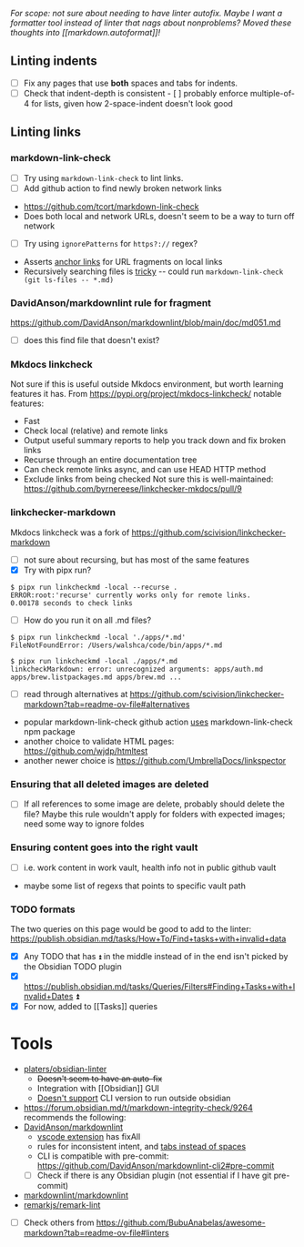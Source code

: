 *For scope: not sure about needing to have linter autofix. Maybe I want a formatter tool instead of linter that nags about nonproblems?*
*Moved these thoughts into [[markdown.autoformat]]!*
## Linting indents

- [ ] Fix any pages that use **both** spaces and tabs for indents.
- [ ] Check that indent-depth is consistent
	  - [ ] probably enforce multiple-of-4 for lists, given how 2-space-indent doesn't look good

## Linting links

### markdown-link-check
- [ ] Try using `markdown-link-check` to lint links.
- [ ] Add github action to find newly broken network links
- https://github.com/tcort/markdown-link-check
- Does both local and network URLs, doesn't seem to be a way to turn off network
- [ ] Try using `ignorePatterns` for `https?://` regex?
- Asserts [anchor links](https://github.com/tcort/markdown-link-check/issues/91) for URL fragments on local links
- Recursively searching files is [tricky](https://github.com/tcort/markdown-link-check/issues/78) -- could run `markdown-link-check (git ls-files -- *.md)`
### DavidAnson/markdownlint rule for fragment
https://github.com/DavidAnson/markdownlint/blob/main/doc/md051.md
- [ ] does this find file that doesn't exist?

### Mkdocs linkcheck
Not sure if this is useful outside Mkdocs environment, but worth learning features it has. From https://pypi.org/project/mkdocs-linkcheck/ notable features:
* Fast
* Check local (relative) and remote links
* Output useful summary reports to help you track down and fix broken links
* Recurse through an entire documentation tree
* Can check remote links async, and can use HEAD HTTP method
* Exclude links from being checked
Not sure this is well-maintained: https://github.com/byrnereese/linkchecker-mkdocs/pull/9

### linkchecker-markdown
Mkdocs linkcheck was a fork of https://github.com/scivision/linkchecker-markdown
- [ ] not sure about recursing, but has most of the same features
- [x] Try with pipx run?
```console
$ pipx run linkcheckmd -local --recurse .
ERROR:root:'recurse' currently works only for remote links.
0.00178 seconds to check links
```
- [ ] How do you run it on all .md files? 
```console
$ pipx run linkcheckmd -local './apps/*.md'
FileNotFoundError: /Users/walshca/code/bin/apps/*.md

$ pipx run linkcheckmd -local ./apps/*.md
linkcheckMarkdown: error: unrecognized arguments: apps/auth.md apps/brew.listpackages.md apps/brew.md ...
```

- [ ] read through alternatives at https://github.com/scivision/linkchecker-markdown?tab=readme-ov-file#alternatives
- popular markdown-link-check github action [uses](https://github.com/gaurav-nelson/github-action-markdown-link-check/blob/master/entrypoint.sh#L11)  markdown-link-check npm package
- another choice to validate HTML pages: https://github.com/wjdp/htmltest
- another newer choice is https://github.com/UmbrellaDocs/linkspector

### Ensuring that all deleted images are deleted
- [ ] If all references to some image are delete, probably should delete the file? Maybe this rule wouldn't apply for folders with expected images; need some way to ignore foldes

### Ensuring content goes into the right vault
- [ ] i.e. work content in work vault, health info not in public github vault
- maybe some list of regexs that points to specific vault path

### TODO formats
The two queries on this page would be good to add to the linter: https://publish.obsidian.md/tasks/How+To/Find+tasks+with+invalid+data
- [x] Any TODO that has `⏫` in the middle instead of in the end isn't picked by the Obsidian TODO plugin
- [x] https://publish.obsidian.md/tasks/Queries/Filters#Finding+Tasks+with+Invalid+Dates ⏫
- [x] For now, added to [[Tasks]] queries

# Tools
- [platers/obsidian-linter](https://github.com/platers/obsidian-linter)
	- ~~Doesn't seem to have an auto-fix~~
	- Integration with [[Obsidian]] GUI
	- [Doesn't support](https://github.com/platers/obsidian-linter/issues/987) CLI version to run outside obsidian
- https://forum.obsidian.md/t/markdown-integrity-check/9264 recommends the following:
- [DavidAnson/markdownlint](https://github.com/DavidAnson/markdownlint)
	- [vscode extension](https://marketplace.visualstudio.com/items?itemName=DavidAnson.vscode-markdownlint) has fixAll
	- rules for inconsistent intent, and [tabs instead of spaces](https://github.com/DavidAnson/markdownlint/blob/main/doc/Rules.md#md010---hard-tabs)
	- CLI is compatible with pre-commit: https://github.com/DavidAnson/markdownlint-cli2#pre-commit
	- [ ] Check if there is any Obsidian plugin (not essential if I have git pre-commit)
- [markdownlint/markdownlint](https://github.com/markdownlint/markdownlint)
- [remarkjs/remark-lint](https://github.com/remarkjs/remark-lint)
- [ ] Check others from https://github.com/BubuAnabelas/awesome-markdown?tab=readme-ov-file#linters
